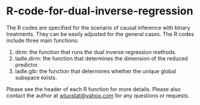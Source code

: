 # R-code-for-dual-inverse-regression
The R codes are specified for the scenario of causal inference with binary treatments. They can be easily adjusted for the general cases.
The R codes include three main functions:
1. dirm: the function that runs the dual inverse regression methods.
2. ladle.dirm: the function that determines the dimension of the reduced predictor.
3. ladle.glb: the function that determines whether the unique global subspace exists.

Please see the header of each R function for more details. Please also contact the author at wluostat@yahoo.com for any questions or requests.
